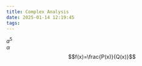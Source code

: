 ```yaml
---
title: Complex Analysis
date: 2025-01-14 12:19:45
tags:
---
```



$a^{5}$  
$\alpha$  
$$f(x)=\frac{P(x)}{Q(x)}$$
